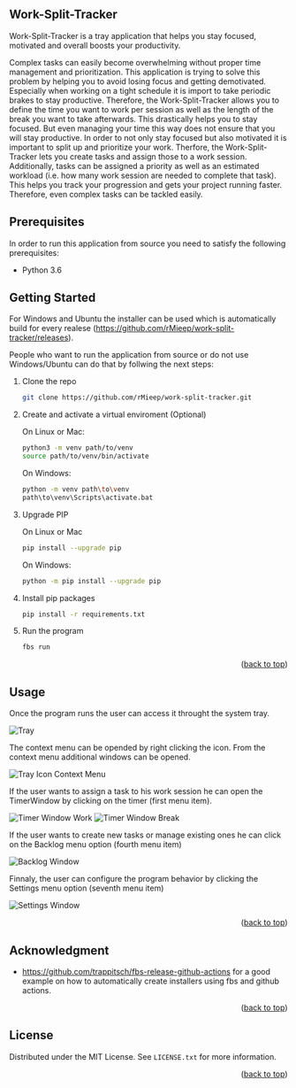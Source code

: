 <div id="top"></div>
<!-- ABOUT THE PROJECT -->

## Work-Split-Tracker

Work-Split-Tracker is a tray application that helps you stay focused, motivated and overall boosts your productivity. 

Complex tasks can easily become overwhelming without proper time management and prioritization. This application is trying to solve this problem by helping you to avoid losing focus and getting demotivated. Especially when working on a tight schedule it is import to take periodic brakes to stay productive. Therefore, the Work-Split-Tracker allows you to define the time you want to work per session as well as the length of the break you want to take afterwards. This drastically helps you to stay focused. But even managing your time this way does not ensure that you will stay productive. In order to not only stay focused but also motivated it is important to split up and prioritize your work. Therfore, the Work-Split-Tracker lets you create tasks and assign those to a work session. Additionally, tasks can be assigned a priority as well as an estimated workload (i.e. how many work session are needed to complete that task). This helps you track your progression and gets your project running faster. Therefore, even complex tasks can be tackled easily.


<!-- GETTING STARTED -->
## Prerequisites

In order to run this application from source you need to satisfy the following prerequisites:

- Python 3.6

## Getting Started

For Windows and Ubuntu the installer can be used which is automatically build for every realese (https://github.com/rMieep/work-split-tracker/releases).

People who want to run the application from source or do not use Windows/Ubuntu can do that by follwing the next steps:

1. Clone the repo
   ```sh
   git clone https://github.com/rMieep/work-split-tracker.git
   ```
   
2. Create and activate a virtual enviroment (Optional)
   
   On Linux or Mac:
   ```sh
   python3 -m venv path/to/venv
   source path/to/venv/bin/activate
   ```
   
   On Windows:
   ```sh
   python -m venv path\to\venv
   path\to\venv\Scripts\activate.bat
   ```
3. Upgrade PIP
   
   On Linux or Mac
   ```sh
   pip install --upgrade pip
   ```
   
   On Windows:
   ```sh
   python -m pip install --upgrade pip
   ```
   
4. Install pip packages
   ```sh
   pip install -r requirements.txt
   ```

5. Run the program
   ```sh
   fbs run
   ```

<p align="right">(<a href="#top">back to top</a>)</p>


<!-- Usage -->
## Usage
Once the program runs the user can access it throught the system tray. 

![Tray](https://github.com/rMieep/work-split-tracker-private/blob/master/assets/Tray%20_Edited.png)

The context menu can be opended by right clicking the icon. From the context menu additional windows can be opened.

![Tray Icon Context Menu](https://github.com/rMieep/work-split-tracker-private/blob/master/assets/Tray_Context_Menu.png)

If the user wants to assign a task to his work session he can open the TimerWindow by clicking on the timer (first menu item).

![Timer Window Work](https://github.com/rMieep/work-split-tracker-private/blob/master/assets/Timer_Window_Work_Edited.png)
![Timer Window Break](https://github.com/rMieep/work-split-tracker-private/blob/master/assets/Timer_Window_Break_Edited.png)

If the user wants to create new tasks or manage existing ones he can click on the Backlog menu option (fourth menu item)

![Backlog Window](https://github.com/rMieep/work-split-tracker-private/blob/master/assets/Backlog_window_Edited.png)

Finnaly, the user can configure the program behavior by clicking the Settings menu option (seventh menu item)

![Settings Window](https://github.com/rMieep/work-split-tracker-private/blob/master/assets/Settings_Window.png)


<p align="right">(<a href="#top">back to top</a>)</p>

<!-- Acknowledgment -->
## Acknowledgment

- https://github.com/trappitsch/fbs-release-github-actions for a good example on how to automatically create installers using fbs and github actions.

<p align="right">(<a href="#top">back to top</a>)</p>

<!-- LICENSE -->
## License

Distributed under the MIT License. See `LICENSE.txt` for more information.

<p align="right">(<a href="#top">back to top</a>)</p>
